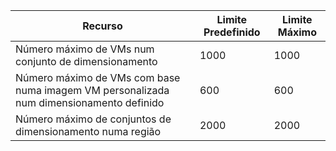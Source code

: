 | Recurso | Limite Predefinido | Limite Máximo |
| --- | --- | --- |
| Número máximo de VMs num conjunto de dimensionamento |1000 |1000 |
| Número máximo de VMs com base numa imagem VM personalizada num dimensionamento definido|600 |600 |
| Número máximo de conjuntos de dimensionamento numa região |2000 |2000 |


